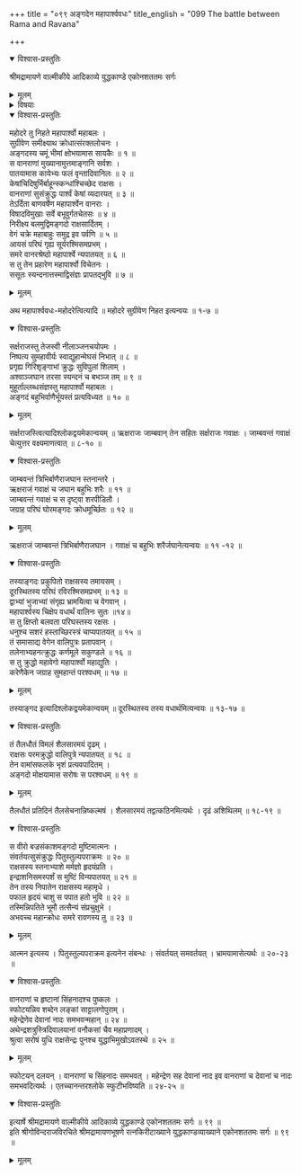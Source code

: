 +++
title = "०९९ अङ्गदेन महापार्श्ववधः"
title_english = "099 The battle between Rama and Ravana"

+++

<details open><summary>विश्वास-प्रस्तुतिः</summary>

श्रीमद्रामायणे वाल्मीकीये आदिकाव्ये युद्धकाण्डे एकोनशततमः सर्गः
</details>

<details><summary>मूलम्</summary>

श्रीमद्रामायणे वाल्मीकीये आदिकाव्ये युद्धकाण्डे एकोनशततमः सर्गः
</details>

<details><summary>विषयाः</summary>

अङ्गदेनमहापार्श्वभङ्गः ॥ १ ॥

</details>

<details open><summary>विश्वास-प्रस्तुतिः</summary>

महोदरे तु निहते महापार्श्वो महाबलः ।  
सुग्रीवेण समीक्ष्याथ क्रोधात्संरक्तलोचनः ।  
अङ्गदस्य चमूं भीमां क्षोभयामास सायकैः ॥ १ ॥  
स वानराणां मुख्यानामुत्तमाङ्गानि सर्वशः ।  
पातयामास कायेभ्यः फलं वृन्तादिवानिलः ॥ २ ॥  
केषांचिदिषुर्भिर्बाहून्स्कन्धांश्चिच्छेद राक्षसः ।  
वानराणां सुसंक्रुद्धः पार्श्वं केषां व्यदारयत् ॥ ३ ॥  
तेऽर्दिता बाणवर्षेण महापार्श्वेन वानराः ।  
विषादविमुखाः सर्वे बभूवुर्गतचेतसः ॥ ४ ॥  
निरीक्ष्य बलमुद्विमङ्गदो राक्षसार्दितम् ।  
वेगं चक्रे महाबाहुः समुद्र इव पर्वणि ॥ ५ ॥  
आयसं परिघं गृह्य सूर्यरश्मिसमप्रभम् ।  
समरे वानरश्रेष्ठो महापार्श्वे न्यपातयत् ॥ ६ ॥  
स तु तेन प्रहारेण महापार्श्वो विचेतनः ।  
ससूतः स्यन्दनात्तस्माद्विसंज्ञः प्रापतद्भुवि ॥ ७ ॥
</details>

<details><summary>मूलम्</summary>

महोदरे तु निहते महापार्श्वो महाबलः ।  
सुग्रीवेण समीक्ष्याथ क्रोधात्संरक्तलोचनः ।  
अङ्गदस्य चमूं भीमां क्षोभयामास सायकैः ॥ १ ॥  
स वानराणां मुख्यानामुत्तमाङ्गानि सर्वशः ।  
पातयामास कायेभ्यः फलं वृन्तादिवानिलः ॥ २ ॥  
केषांचिदिषुर्भिर्बाहून्स्कन्धांश्चिच्छेद राक्षसः ।  
वानराणां सुसंक्रुद्धः पार्श्वं केषां व्यदारयत् ॥ ३ ॥  
तेऽर्दिता बाणवर्षेण महापार्श्वेन वानराः ।  
विषादविमुखाः सर्वे बभूवुर्गतचेतसः ॥ ४ ॥  
निरीक्ष्य बलमुद्विमङ्गदो राक्षसार्दितम् ।  
वेगं चक्रे महाबाहुः समुद्र इव पर्वणि ॥ ५ ॥  
आयसं परिघं गृह्य सूर्यरश्मिसमप्रभम् ।  
समरे वानरश्रेष्ठो महापार्श्वे न्यपातयत् ॥ ६ ॥  
स तु तेन प्रहारेण महापार्श्वो विचेतनः ।  
ससूतः स्यन्दनात्तस्माद्विसंज्ञः प्रापतद्भुवि ॥ ७ ॥
</details>

अथ महापार्श्ववधः-महोदरेत्वित्यादि ॥ महोदरे सुग्रीवेण निहत इत्यन्वयः ॥ १-७ ॥

<details open><summary>विश्वास-प्रस्तुतिः</summary>

सर्क्षराजस्तु तेजस्वी नीलाञ्जनचयोपमः ।  
निष्पत्य सुमहावीर्यः स्वाद्युहान्मेघसं निभात् ॥ ८ ॥  
प्रगृह्य गिरिशृङ्गाभां क्रुद्धः सुविपुलां शिलाम् ।  
अश्वाञ्जघान तरसा स्यन्दनं च बभञ्ज तम् ॥ ९ ॥  
मुहूर्ताल्लब्धसंज्ञस्तु महापार्श्वो महाबलः ।  
अङ्गदं बहुभिर्वाणैर्भूयस्तं प्रत्यविध्यत ॥ १० ॥
</details>

<details><summary>मूलम्</summary>

सर्क्षराजस्तु तेजस्वी नीलाञ्जनचयोपमः ।  
निष्पत्य सुमहावीर्यः स्वाद्युहान्मेघसं निभात् ॥ ८ ॥  
प्रगृह्य गिरिशृङ्गाभां क्रुद्धः सुविपुलां शिलाम् ।  
अश्वाञ्जघान तरसा स्यन्दनं च बभञ्ज तम् ॥ ९ ॥  
मुहूर्ताल्लब्धसंज्ञस्तु महापार्श्वो महाबलः ।  
अङ्गदं बहुभिर्वाणैर्भूयस्तं प्रत्यविध्यत ॥ १० ॥
</details>

सर्क्षराजस्त्वित्यादिश्लोकद्वयमेकान्वयम् ॥ ऋक्षराजः जाम्बवान् तेन सहितः सर्क्षराजः गवाक्षः । जाम्बवन्तं गवाक्षं चेत्युत्तर वक्ष्यमाणत्वात् ॥ ८-१० ॥

<details open><summary>विश्वास-प्रस्तुतिः</summary>

जाम्बवन्तं त्रिभिर्बाणैराजघान स्तनान्तरे ।  
ऋक्षराजं गवाक्षं च जघान बहुभिः शरैः ॥ ११ ॥  
जाम्बवन्तं गवाक्षं च स दृष्ट्वा शरपीडितौ ।  
जग्राह परिघं घोरमङ्गदः क्रोधमूर्च्छितः ॥ १२ ॥
</details>

<details><summary>मूलम्</summary>

जाम्बवन्तं त्रिभिर्बाणैराजघान स्तनान्तरे ।  
ऋक्षराजं गवाक्षं च जघान बहुभिः शरैः ॥ ११ ॥  
जाम्बवन्तं गवाक्षं च स दृष्ट्वा शरपीडितौ ।  
जग्राह परिघं घोरमङ्गदः क्रोधमूर्च्छितः ॥ १२ ॥
</details>

ऋक्षराजं जाम्बवन्तं त्रिभिर्बाणैराजघान । गवाक्षं च बहुभिः शरैर्जघानेत्यन्वयः ॥ ११ -१२ ॥

<details open><summary>विश्वास-प्रस्तुतिः</summary>

तस्याङ्गदः प्रकुपितो राक्षसस्य तमायसम् ।  
दूरस्थितस्य परिघं रविरश्मिसमप्रभम् ॥ १३ ॥  
द्वाभ्यां भुजाभ्यां संगृह्य भ्रामयित्वा च वेगवान् ।  
महापार्श्वस्य चिक्षेप वधार्थं वालिनः सुतः ॥१४॥  
स तु क्षिप्तो बलवता परिघस्तस्य रक्षसः ।  
धनुश्च सशरं हस्ताच्छिरस्त्रं चाप्यपातयत् ॥ १५ ॥  
तं समासाद्य वेगेन वालिपुत्रः प्रतापवान् ।  
तलेनाभ्यहनत्क्रुद्धः कर्णमूले सकुण्डले ॥ १६ ॥  
स तु क्रुद्धो महावेगो महापार्श्वो महाद्युतिः ।  
करेणैकेन जग्राह सुमहान्तं परश्वधम् ॥ १७ ॥
</details>

<details><summary>मूलम्</summary>

तस्याङ्गदः प्रकुपितो राक्षसस्य तमायसम् ।  
दूरस्थितस्य परिघं रविरश्मिसमप्रभम् ॥ १३ ॥  
द्वाभ्यां भुजाभ्यां संगृह्य भ्रामयित्वा च वेगवान् ।  
महापार्श्वस्य चिक्षेप वधार्थं वालिनः सुतः ॥१४॥  
स तु क्षिप्तो बलवता परिघस्तस्य रक्षसः ।  
धनुश्च सशरं हस्ताच्छिरस्त्रं चाप्यपातयत् ॥ १५ ॥  
तं समासाद्य वेगेन वालिपुत्रः प्रतापवान् ।  
तलेनाभ्यहनत्क्रुद्धः कर्णमूले सकुण्डले ॥ १६ ॥  
स तु क्रुद्धो महावेगो महापार्श्वो महाद्युतिः ।  
करेणैकेन जग्राह सुमहान्तं परश्वधम् ॥ १७ ॥
</details>

तस्याङ्गद इत्यादिश्लोकद्वयमेकान्वयम् ॥ दूरस्थितस्य तस्य वधार्थमित्यन्वयः ॥ १३-१७ ॥

<details open><summary>विश्वास-प्रस्तुतिः</summary>

तं तैलधौतं विमलं शैलसारमयं दृढम् ।  
राक्षसः परमक्रुद्धो वालिपुत्रे न्यपातयत् ॥ १८ ॥  
तेन वामांसफलके भृशं प्रत्यवपादितम् ।  
अङ्गदो मोक्षयामास सरोषः स परश्वधम् ॥ १९ ॥
</details>

<details><summary>मूलम्</summary>

तं तैलधौतं विमलं शैलसारमयं दृढम् ।  
राक्षसः परमक्रुद्धो वालिपुत्रे न्यपातयत् ॥ १८ ॥  
तेन वामांसफलके भृशं प्रत्यवपादितम् ।  
अङ्गदो मोक्षयामास सरोषः स परश्वधम् ॥ १९ ॥
</details>

तैलधौतं प्रतिदिनं तैलसेचनान्निष्कल्मषं । शैलसारमयं तद्वत्कठिनमित्यर्थः । दृढं अशिथिलम् ॥ १८-१९ ॥

<details open><summary>विश्वास-प्रस्तुतिः</summary>

स वीरो बज्रसंकाशमङ्गदो मुष्टिमात्मनः ।  
संवर्तयत्सुसंक्रुद्धः पितुस्तुल्यपराक्रमः ॥ २० ॥  
राक्षसस्य स्तनाभ्याशे मर्मज्ञो हृदयंप्रति ।  
इन्द्राशनिसमस्पर्शं स मुष्टिं विन्यपातयत् ॥ २१ ॥  
तेन तस्य निपातेन राक्षसस्य महामृधे ।  
पफाल हृदयं चाशु स पपात हतो भुवि ॥ २२ ॥  
तस्मिन्निपतिते भूमौ तत्सैन्यं संप्रचुक्षुभे ।  
अभवच्च महान्क्रोधः समरे रावणस्य तु ॥ २३ ॥
</details>

<details><summary>मूलम्</summary>

स वीरो बज्रसंकाशमङ्गदो मुष्टिमात्मनः ।  
संवर्तयत्सुसंक्रुद्धः पितुस्तुल्यपराक्रमः ॥ २० ॥  
राक्षसस्य स्तनाभ्याशे मर्मज्ञो हृदयंप्रति ।  
इन्द्राशनिसमस्पर्शं स मुष्टिं विन्यपातयत् ॥ २१ ॥  
तेन तस्य निपातेन राक्षसस्य महामृधे ।  
पफाल हृदयं चाशु स पपात हतो भुवि ॥ २२ ॥  
तस्मिन्निपतिते भूमौ तत्सैन्यं संप्रचुक्षुभे ।  
अभवच्च महान्क्रोधः समरे रावणस्य तु ॥ २३ ॥
</details>

आत्मन इत्यस्य । पितुस्तुल्यपराक्रम इत्यनेन संबन्धः । संवर्तयत् समवर्तयत् । भ्रामयामासेत्यर्थः ॥ २०-२३ ॥

<details open><summary>विश्वास-प्रस्तुतिः</summary>

वानराणां च हृष्टानां सिंहनादश्च पुष्कलः ।  
स्फोटयन्निव शब्देन लङ्कां साट्टालगोपुराम् ।  
महेन्द्रेणेव देवानां नादः समभवन्महान् ॥ २४ ॥  
अथेन्द्रशत्रुस्त्रिदिवालयानां वनौकसां चैव महाप्रणादम् ।  
श्रुत्वा सरोषं युधि राक्षसेन्द्रः पुनश्च युद्धाभिमुखोऽवतस्थे ॥ २५ ॥
</details>

<details><summary>मूलम्</summary>

वानराणां च हृष्टानां सिंहनादश्च पुष्कलः ।  
स्फोटयन्निव शब्देन लङ्कां साट्टालगोपुराम् ।  
महेन्द्रेणेव देवानां नादः समभवन्महान् ॥ २४ ॥  
अथेन्द्रशत्रुस्त्रिदिवालयानां वनौकसां चैव महाप्रणादम् ।  
श्रुत्वा सरोषं युधि राक्षसेन्द्रः पुनश्च युद्धाभिमुखोऽवतस्थे ॥ २५ ॥
</details>

स्फोटयन् दलयन् । वानराणां च सिंहनादः समभवत् । महेन्द्रेण सह देवानां नाद इव वानराणां च देवानां च नादः समभवदित्यर्थः । एतच्चानन्तरश्लोके स्फुटीभविष्यति ॥ २४-२५ ॥

<details open><summary>विश्वास-प्रस्तुतिः</summary>

इत्यार्षे श्रीमद्रामायणे वाल्मीकीये आदिकाव्ये युद्धकाण्डे एकोनशततमः सर्गः ॥ ९९ ॥  
इति श्रीगोविन्दराजविरचिते श्रीमद्रामायणभूषणे रत्नकिरीटाख्याने युद्धकाण्डव्याख्याने एकोनशततमः सर्गः ॥ ९९ ॥
</details>

<details><summary>मूलम्</summary>

इत्यार्षे श्रीमद्रामायणे वाल्मीकीये आदिकाव्ये युद्धकाण्डे एकोनशततमः सर्गः ॥ ९९ ॥  
इति श्रीगोविन्दराजविरचिते श्रीमद्रामायणभूषणे रत्नकिरीटाख्याने युद्धकाण्डव्याख्याने एकोनशततमः सर्गः ॥ ९९ ॥
</details>

